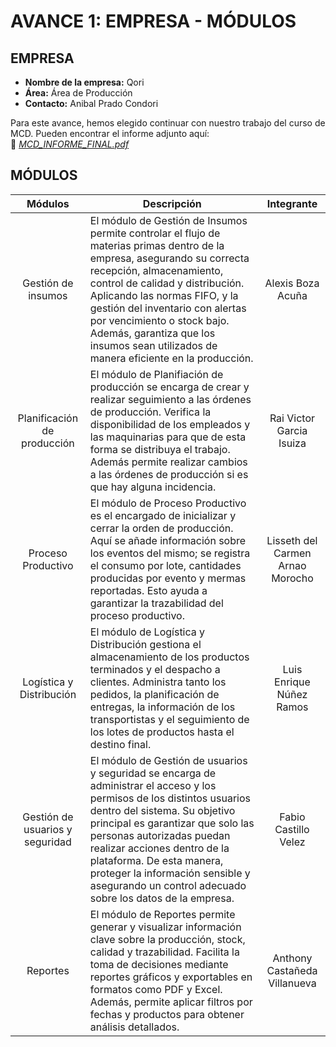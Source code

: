 # AVANCE 1: EMPRESA - MÓDULOS

## EMPRESA
- **Nombre de la empresa:** Qori  
- **Área:** Área de Producción  
- **Contacto:** Anibal Prado Condori

Para este avance, hemos elegido continuar con nuestro trabajo del curso de MCD. Pueden encontrar el informe adjunto aquí:  
📄 *[MCD_INFORME_FINAL.pdf](MCD_Documento_Final.pdf)*  
  
 ## MÓDULOS
 
| Módulos | Descripción                                                                 | Integrante         |
| --------- | ------------------------------------------------------------------------- | ------------------ | 
| <p align="center">Gestión de insumos</p> | El módulo de Gestión de Insumos permite controlar el flujo de materias primas dentro de la empresa, asegurando su correcta recepción, almacenamiento, control de calidad y distribución. Aplicando las normas FIFO, y la gestión del inventario con alertas por vencimiento o stock bajo. Además, garantiza que los insumos sean utilizados de manera eficiente en la producción.                                                | <p align="center">Alexis Boza Acuña</p> | 
| <p align="center">Planificación de producción</p> |  El módulo de Planifiación de producción se encarga de crear y realizar seguimiento a las órdenes de producción. Verifica la disponibilidad de los empleados y las maquinarias para que de esta forma se distribuya el trabajo. Además permite realizar cambios a las órdenes de producción si es que hay alguna incidencia. | <p align="center">Rai Victor Garcia Isuiza</p> | 
| <p align="center">Proceso Productivo</p> |  El módulo de Proceso Productivo es el encargado de inicializar y cerrar la orden de producción. Aquí se añade información sobre los eventos del mismo; se registra el consumo por lote, cantidades producidas por evento y mermas reportadas. Esto ayuda a garantizar la trazabilidad del proceso productivo. | <p align="center">Lisseth del Carmen Arnao Morocho</p> | 
| <p align="center">Logística y Distribución</p> | El módulo de Logística y Distribución gestiona el almacenamiento de los productos terminados y el despacho a clientes. Administra tanto los pedidos, la planificación de entregas, la información de los transportistas y el seguimiento de los lotes de productos hasta el destino final. | <p align="center">Luis Enrique Núñez Ramos</p> | 
| <p align="center">Gestión de usuarios y seguridad</p> |  El módulo de Gestión de usuarios y seguridad se encarga de administrar el acceso y los permisos de los distintos usuarios dentro del sistema. Su objetivo principal es garantizar que solo las personas autorizadas puedan realizar acciones dentro de la plataforma. De esta manera, proteger la información sensible y asegurando un control adecuado sobre los datos de la empresa.  | <p align="center">Fabio Castillo Velez</p> | 
| <p align="center">Reportes</p> |  El módulo de Reportes permite generar y visualizar información clave sobre la producción, stock, calidad y trazabilidad. Facilita la toma de decisiones mediante reportes gráficos y exportables en formatos como PDF y Excel. Además, permite aplicar filtros por fechas y productos para obtener análisis detallados.  | <p align="center">Anthony Castañeda Villanueva</p> |
